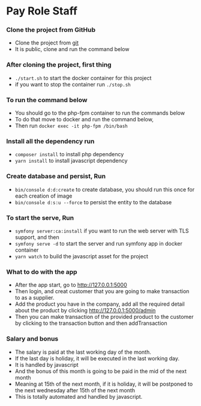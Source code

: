 # Pay Role Staff

### Clone the project from GitHub
- Clone the project from [git](https://github.com/awet100/dockerize_payrole)
- It is public, clone and run the command below

### After cloning the project, first thing
- `./start.sh` to start the docker container for this project
- if you want to stop the container run `./stop.sh`

### To run the command below 
- You should go to the php-fpm container to run the commands below
- To do that move to docker and run the command below,
- Then run `docker exec -it php-fpm /bin/bash`

### Install all the dependency run
- `composer install` to install php dependency
- `yarn install` to install javascript dependency


### Create database and persist, Run 
- `bin/console d:d:create` to create database, you should run this once for each creation of image
- `bin/console d:s:u --force` to persist the entity to the database

### To start the serve, Run
- `symfony server:ca:install` if you want to run the web server with TLS support, and then 
- `symfony serve -d` to start the server and run symfony app in docker container
- `yarn watch` to build the javascript asset for the project


### What to do with the app
- After the app start, go to http://127.0.0.1:5000
- Then login, and creat customer that you are going to make transaction to as a supplier.
- Add the product you have in the company, add all the required detail about the product by clicking http://127.0.0.1:5000/admin
- Then you can make transaction of the provided product to the customer by clicking to the transaction button and then addTransaction 

### Salary and bonus
- The salary is paid at the last working day of the month.
- If the last day is holiday, it will be executed in the last working day.
- It is handled by javascript 
- And the bonus of this month is going to be paid in the mid of the next month 
- Meaning at 15th of the next month, if it is holiday, it will be postponed to the next wednesday after 15th of the next month
- This is totally automated and handled by javascript.

